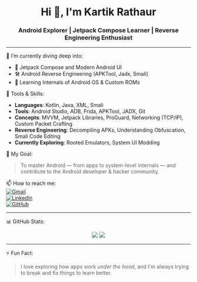 <h1 align="center">Hi 👋, I'm Kartik Rathaur</h1>
<h3 align="center">Android Explorer | Jetpack Compose Learner | Reverse Engineering Enthusiast</h3>

---

🌱 I’m currently diving deep into:  
- 📱 Jetpack Compose and Modern Android UI  
- 🛠️ Android Reverse Engineering (APKTool, Jadx, Smali)  
- 🧠 Learning Internals of Android OS & Custom ROMs  

🧰 Tools & Skills:
- **Languages**: Kotlin, Java, XML, Smali
- **Tools**: Android Studio, ADB, Frida, APKTool, JADX, Git
- **Concepts**: MVVM, Jetpack Libraries, ProGuard, Networking (TCP/IP), Custom Packet Crafting
- **Reverse Engineering**: Decompiling APKs, Understanding Obfuscation, Smali Code Editing
- **Currently Exploring**: Rooted Emulators, System UI Modding

🚀 My Goal:
> To master Android — from apps to system-level internals — and contribute to the Android developer & hacker community.

📫 How to reach me:  
[![Gmail](https://img.shields.io/badge/Gmail-D14836?style=flat&logo=gmail&logoColor=white)](mailto:your_email@gmail.com)  
[![LinkedIn](https://img.shields.io/badge/LinkedIn-0077B5?style=flat&logo=linkedin&logoColor=white)](https://linkedin.com/in/yourprofile)  
[![GitHub](https://img.shields.io/badge/GitHub-181717?style=flat&logo=github&logoColor=white)](https://github.com/yourgithub)

---

📊 GitHub Stats:

<p align="center">
  <img src="https://github-readme-stats.vercel.app/api?username=yourgithub&show_icons=true&theme=radical" />
  <img src="https://github-readme-stats.vercel.app/api/top-langs/?username=yourgithub&layout=compact&theme=radical" />
</p>

---

⚡ Fun Fact:
> I love exploring how apps work *under the hood*, and I'm always trying to break and fix things to learn better.

